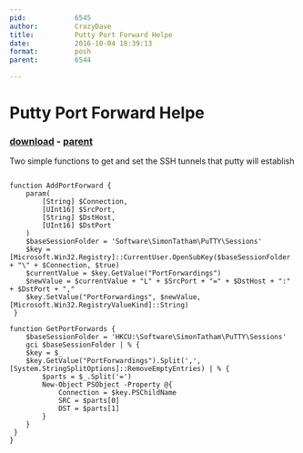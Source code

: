 ```yaml
---
pid:            6545
author:         CrazyDave
title:          Putty Port Forward Helpe
date:           2016-10-04 18:39:13
format:         posh
parent:         6544

---
```


# Putty Port Forward Helpe

### [download](//scripts/6545.ps1) - [parent](//scripts/6544.md)

Two simple functions to get and set the SSH tunnels that putty will establish

```posh
 
function AddPortForward {
    param(
        [String] $Connection,
        [UInt16] $SrcPort,
        [String] $DstHost,
        [UInt16] $DstPort
    )
    $baseSessionFolder = 'Software\SimonTatham\PuTTY\Sessions'
    $key = [Microsoft.Win32.Registry]::CurrentUser.OpenSubKey($baseSessionFolder + "\" + $Connection, $true)
    $currentValue = $key.GetValue("PortForwardings")
    $newValue = $currentValue + "L" + $SrcPort + "=" + $DstHost + ":" + $DstPort + ","
    $key.SetValue("PortForwardings", $newValue, [Microsoft.Win32.RegistryValueKind]::String)
 }

function GetPortForwards {
    $baseSessionFolder = 'HKCU:\Software\SimonTatham\PuTTY\Sessions'
    gci $baseSessionFolder | % {
    $key = $_
    $key.GetValue("PortForwardings").Split(',', [System.StringSplitOptions]::RemoveEmptyEntries) | % {
        $parts = $_.Split('=')
        New-Object PSObject -Property @{
            Connection = $key.PSChildName
            SRC = $parts[0]
            DST = $parts[1]
        }
    }
 }
}
```
